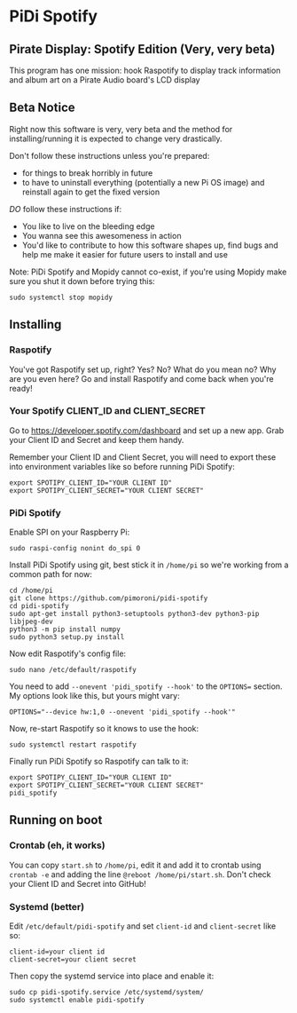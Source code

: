 # PiDi Spotify
## Pirate Display: Spotify Edition (Very, very beta)

This program has one mission: hook Raspotify to display track information and album art on a Pirate Audio board's LCD display

## Beta Notice

Right now this software is very, very beta and the method for installing/running it is expected to change very drastically.

Don't follow these instructions unless you're prepared:

* for things to break horribly in future
* to have to uninstall everything (potentially a new Pi OS image) and reinstall again to get the fixed version

*DO* follow these instructions if:

* You like to live on the bleeding edge
* You wanna see this awesomeness in action
* You'd like to contribute to how this software shapes up, find bugs and help me make it easier for future users to install and use

Note: PiDi Spotify and Mopidy cannot co-exist, if you're using Mopidy make sure you shut it down before trying this:

```
sudo systemctl stop mopidy
```

## Installing


### Raspotify

You've got Raspotify set up, right? Yes? No? What do you mean no? Why are you even here? Go and install Raspotify and come back when you're ready!

### Your Spotify CLIENT_ID and CLIENT_SECRET

Go to https://developer.spotify.com/dashboard and set up a new app. Grab your Client ID and Secret and keep them handy.

Remember your Client ID and Client Secret, you will need to export these into environment variables like so before running PiDi Spotify:

```
export SPOTIPY_CLIENT_ID="YOUR CLIENT ID"
export SPOTIPY_CLIENT_SECRET="YOUR CLIENT SECRET"
```

### PiDi Spotify

Enable SPI on your Raspberry Pi:

```
sudo raspi-config nonint do_spi 0
```

Install PiDi Spotify using git, best stick it in `/home/pi` so we're working from a common path for now:

```
cd /home/pi
git clone https://github.com/pimoroni/pidi-spotify
cd pidi-spotify
sudo apt-get install python3-setuptools python3-dev python3-pip libjpeg-dev
python3 -m pip install numpy
sudo python3 setup.py install
```

Now edit Raspotify's config file:

```
sudo nano /etc/default/raspotify
```

You need to add `--onevent 'pidi_spotify --hook'` to the `OPTIONS=` section. My options look like this, but yours might vary:

```
OPTIONS="--device hw:1,0 --onevent 'pidi_spotify --hook'"
```

Now, re-start Raspotify so it knows to use the hook:

```
sudo systemctl restart raspotify
```

Finally run PiDi Spotify so Raspotify can talk to it:

```
export SPOTIPY_CLIENT_ID="YOUR CLIENT ID"
export SPOTIPY_CLIENT_SECRET="YOUR CLIENT SECRET"
pidi_spotify
```

## Running on boot

### Crontab (eh, it works)

You can copy `start.sh` to `/home/pi`, edit it and add it to crontab using `crontab -e` and adding the line `@reboot /home/pi/start.sh`. Don't check your Client ID and Secret into GitHub!

### Systemd (better)

Edit `/etc/default/pidi-spotify` and set `client-id` and `client-secret` like so:

```
client-id=your client id
client-secret=your client secret
```

Then copy the systemd service into place and enable it:

```
sudo cp pidi-spotify.service /etc/systemd/system/
sudo systemctl enable pidi-spotify
```
